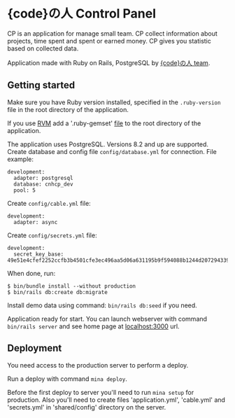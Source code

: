 {code}の人 Control Panel
========================

CP is an application for manage small team.
CP collect information about projects, time spent and spent or earned money.
CP gives you statistic based on collected data.

Application made with Ruby on Rails, PostgreSQL by
[{code}の人 team](http://codenohito.ru/).


Getting started
---------------

Make sure you have Ruby version installed, specified in the `.ruby-version`
file in the root directory of the application.

If you use [RVM](https://rvm.io/) add a '.ruby-gemset'
[file](https://rvm.io/workflow/projects#project-file-ruby-version)
to the root directory of the application.

The application uses PostgreSQL. Versions 8.2 and up are supported.
Create database and config file `config/database.yml` for connection.
File example:

    development:
      adapter: postgresql
      database: cnhcp_dev
      pool: 5

Create `config/cable.yml` file:

    development:
      adapter: async

Create `config/secrets.yml` file:

    development:
      secret_key_base: 49e51e4cfef2252ccfb3b4501cfe3ec496aa5d06a631195b9f594088b1244d2072943398cc40afee6141a827567e0ed4b4ef4de7f2ff5ade163225122879fcee

When done, run:

    $ bin/bundle install --without production
    $ bin/rails db:create db:migrate

Install demo data using command: `bin/rails db:seed` if you need.

Application ready for start. You can launch webserver with
command `bin/rails server` and see home page
at [localhost:3000](http://localhost:3000/) url.


Deployment
----------

You need access to the production server to perform a deploy.

Run a deploy with command `mina deploy`.

Before the first deploy to server you'll need to run `mina setup`
for production. Also you'll need to create files 'application.yml', 'cable.yml'
and 'secrets.yml' in 'shared/config' directory on the server.
